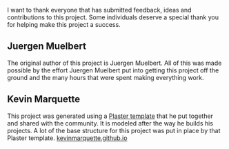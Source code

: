 I want to thank everyone that has submitted feedback, ideas and contributions to this project. Some individuals deserve a special thank you for helping make this project a success.

## Juergen Muelbert

The original author of this project is Juergen Muelbert. All of this was made possible by the effort Juergen Muelbert put into getting this project off the ground and the many hours that were spent making everything work.

## Kevin Marquette

This project was generated using a [Plaster template](https://github.com/KevinMarquette/PlasterTemplates) that he put together and shared with the community. It is modeled after the way he builds his projects. A lot of the base structure for this project was put in place by that Plaster template. [kevinmarquette.github.io](http://kevinmarquette.github.io)

